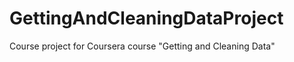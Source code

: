 GettingAndCleaningDataProject
=============================

Course project for Coursera course "Getting and Cleaning Data"
